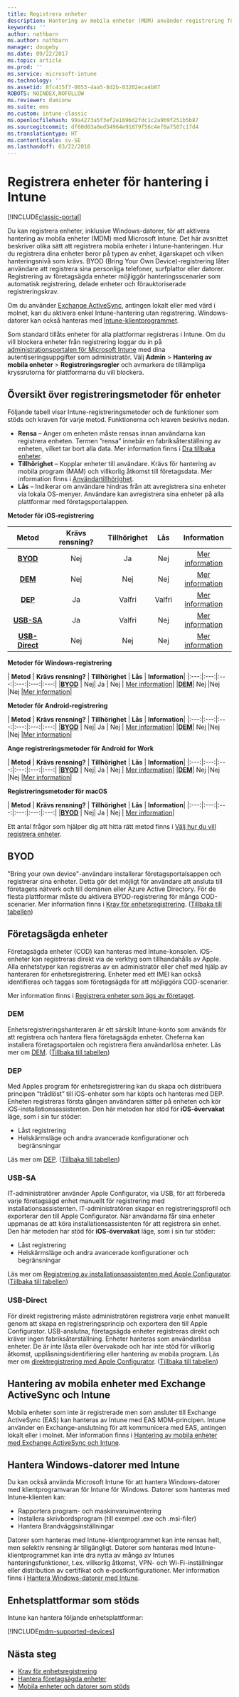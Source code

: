 ```yaml
---
title: Registrera enheter
description: Hantering av mobila enheter (MDM) använder registrering för att skapa hantering för enheterna och tillåta åtkomst till resurser.
keywords: ''
author: nathbarn
ms.author: nathbarn
manager: dougeby
ms.date: 09/22/2017
ms.topic: article
ms.prod: ''
ms.service: microsoft-intune
ms.technology: ''
ms.assetid: 8fc415f7-0053-4aa5-8d2b-03202eca4b87
ROBOTS: NOINDEX,NOFOLLOW
ms.reviewer: damionw
ms.suite: ems
ms.custom: intune-classic
ms.openlocfilehash: 99a4273a5f3ef2e1696d2fdc1c2a9b9f251b5b87
ms.sourcegitcommit: df60d03a0ed54964e91879f56c4ef0a7507c17d4
ms.translationtype: HT
ms.contentlocale: sv-SE
ms.lasthandoff: 03/22/2018
---
```

# <a name="enroll-devices-for-management-in-intune"></a>Registrera enheter för hantering i Intune

[!INCLUDE[classic-portal](../includes/classic-portal.md)]

Du kan registrera enheter, inklusive Windows-datorer, för att aktivera hantering av mobila enheter (MDM) med Microsoft Intune. Det här avsnittet beskriver olika sätt att registrera mobila enheter i Intune-hanteringen. Hur du registrera dina enheter beror på typen av enhet, ägarskapet och vilken hanteringsnivå som krävs. BYOD (Bring Your Own Device)-registrering låter användare att registrera sina personliga telefoner, surfplattor eller datorer. Registrering av företagsägda enheter möjliggör hanteringsscenarier som automatisk registrering, delade enheter och förauktoriserade registreringskrav.

Om du använder [Exchange ActiveSync](#mobile-device-management-with-exchange-activesync-and-intune), antingen lokalt eller med värd i molnet, kan du aktivera enkel Intune-hantering utan registrering. Windows-datorer kan också hanteras med [Intune-klientprogrammet](#windows-pc-management-with-intune).

Som standard tillåts enheter för alla plattformar registreras i Intune. Om du vill blockera enheter från registrering loggar du in på [administrationsportalen för Microsoft Intune](https://manage.microsoft.com) med dina autentiseringsuppgifter som administratör. Välj **Admin** > **Hantering av mobila enheter** > **Registreringsregler** och avmarkera de tillämpliga kryssrutorna för plattformarna du vill blockera.

## <a name="overview-of-device-enrollment-methods"></a>Översikt över registreringsmetoder för enheter

Följande tabell visar Intune-registreringsmetoder och de funktioner som stöds och kraven för varje metod. Funktionerna och kraven beskrivs nedan.

- **Rensa** – Anger om enheten måste rensas innan användarna kan registrera enheten. Termen ”rensa” innebär en fabriksåterställning av enheten, vilket tar bort alla data. Mer information finns i [Dra tillbaka enheter](retire-devices-from-microsoft-intune-management.md).
- **Tillhörighet** – Kopplar enheter till användare. Krävs för hantering av mobila program (MAM) och villkorlig åtkomst till företagsdata. Mer information finns i [Användartillhörighet](enroll-corporate-owned-ios-devices-in-microsoft-intune.md#use-the-company-portal-on-dep-enrolled-or-apple-configurator-enrolled-devices).
- **Lås** – Indikerar om användare hindras från att avregistrera sina enheter via lokala OS-menyer. Användare kan avregistrera sina enheter på alla plattformar med företagsportalappen.

**Metoder för iOS-registrering**

| **Metod** |  **Krävs rensning?** |    **Tillhörighet**    |   **Lås** | **Information** |
|:---:|:---:|:---:|:---:|:---:|
|**[BYOD](#byod)** | Nej|    Ja |   Nej | [Mer information](prerequisites-for-enrollment.md)|
|**[DEM](#dem)**|   Nej |Nej |Nej  | [Mer information](enroll-corporate-owned-devices-with-the-device-enrollment-manager-in-microsoft-intune.md)|
|**[DEP](#dep)**|   Ja |   Valfri |  Valfri|[Mer information](ios-device-enrollment-program-in-microsoft-intune.md)|
|**[USB-SA](#usb-sa)**| Ja |   Valfri |  Nej| [Mer information](ios-setup-assistant-enrollment-in-microsoft-intune.md)|
|**[USB-Direct](#usb-direct)**| Nej |    Nej  | Nej|[Mer information](ios-direct-enrollment-in-microsoft-intune.md)|

**Metoder för Windows-registrering**

| **Metod** |  **Krävs rensning?** |    **Tillhörighet**    |   **Lås** | **Information**|
|:---:|:---:|:---:|:---:|:---:|:---:|
|**[BYOD](#byod)** | Nej|    Ja |   Nej | [Mer information](prerequisites-for-enrollment.md)|
|**[DEM](#dem)**|   Nej |Nej |Nej  |[Mer information](enroll-corporate-owned-devices-with-the-device-enrollment-manager-in-microsoft-intune.md)|

**Metoder för Android-registrering**

| **Metod** |  **Krävs rensning?** |    **Tillhörighet**    |   **Lås** | **Information**|
|:---:|:---:|:---:|:---:|:---:|:---:|
|**[BYOD](#byod)** | Nej|    Ja |   Nej | [Mer information](prerequisites-for-enrollment.md)|
|**[DEM](#dem)**|   Nej |Nej |Nej  |[Mer information](enroll-corporate-owned-devices-with-the-device-enrollment-manager-in-microsoft-intune.md)|

**Ange registreringsmetoder för Android for Work**

| **Metod** |  **Krävs rensning?** |    **Tillhörighet**    |   **Lås** | **Information**|
|:---:|:---:|:---:|:---:|:---:|:---:|
|**[BYOD](#byod)** | Nej|    Ja |   Nej | [Mer information](prerequisites-for-enrollment.md)|
|**[DEM](#dem)**|   Nej |Nej |Nej  |[Mer information](enroll-corporate-owned-devices-with-the-device-enrollment-manager-in-microsoft-intune.md)|

**Registreringsmetoder för macOS**

| **Metod** |  **Krävs rensning?** |    **Tillhörighet**    |   **Lås** | **Information**|
|:---:|:---:|:---:|:---:|:---:|:---:|
|**[BYOD](#byod)** | Nej|    Ja |   Nej | [Mer information](prerequisites-for-enrollment.md)|


Ett antal frågor som hjälper dig att hitta rätt metod finns i [Välj hur du vill registrera enheter](/intune-classic/get-started/choose-how-to-enroll-devices1).

## <a name="byod"></a>BYOD
"Bring your own device"-användare installerar företagsportalsappen och registrerar sina enheter. Detta gör det möjligt för användare att ansluta till företagets nätverk och till domänen eller Azure Active Directory. För de flesta plattformar måste du aktivera BYOD-registrering för många COD-scenarier. Mer information finns i [Krav för enhetsregistrering](prerequisites-for-enrollment.md). ([Tillbaka till tabellen](#overview-of-device-enrollment-methods))

## <a name="corporate-owned-devices"></a>Företagsägda enheter
Företagsägda enheter (COD) kan hanteras med Intune-konsolen. iOS-enheter kan registreras direkt via de verktyg som tillhandahålls av Apple. Alla enhetstyper kan registreras av en administratör eller chef med hjälp av hanteraren för enhetsregistrering. Enheter med ett IMEI kan också identifieras och taggas som företagsägda för att möjliggöra COD-scenarier.

Mer information finns i [Registrera enheter som ägs av företaget](manage-corporate-owned-devices.md).

### <a name="dem"></a>DEM
Enhetsregistreringshanteraren är ett särskilt Intune-konto som används för att registrera och hantera flera företagsägda enheter. Cheferna kan installera företagsportalen och registrera flera användarlösa enheter. Läs mer om [DEM](enroll-corporate-owned-devices-with-the-device-enrollment-manager-in-microsoft-intune.md). ([Tillbaka till tabellen](#overview-of-device-enrollment-methods))

### <a name="dep"></a>DEP
Med Apples program för enhetsregistrering kan du skapa och distribuera principen “trådlöst” till iOS-enheter som har köpts och hanteras med DEP. Enheten registreras första gången användaren sätter på enheten och kör iOS-installationsassistenten. Den här metoden har stöd för **iOS-övervakat** läge, som i sin tur stöder:
  - Låst registrering
  - Helskärmsläge och andra avancerade konfigurationer och begränsningar

Läs mer om [DEP](ios-device-enrollment-program-in-microsoft-intune.md). ([Tillbaka till tabellen](#overview-of-device-enrollment-methods))

### <a name="usb-sa"></a>USB-SA
IT-administratörer använder Apple Configurator, via USB, för att förbereda varje företagsägd enhet manuellt för registrering med installationsassistenten. IT-administratören skapar en registreringsprofil och exporterar den till Apple Configurator. När användarna får sina enheter uppmanas de att köra installationsassistenten för att registrera sin enhet. Den här metoden har stöd för **iOS-övervakat** läge, som i sin tur stöder:
  - Låst registrering
  - Helskärmsläge och andra avancerade konfigurationer och begränsningar

Läs mer om [Registrering av installationsassistenten med Apple Configurator](ios-setup-assistant-enrollment-in-microsoft-intune.md). ([Tillbaka till tabellen](#overview-of-device-enrollment-methods))

### <a name="usb-direct"></a>USB-Direct
För direkt registrering måste administratören registrera varje enhet manuellt genom att skapa en registreringsprincip och exportera den till Apple Configurator. USB-anslutna, företagsägda enheter registreras direkt och kräver ingen fabriksåterställning. Enheter hanteras som användarlösa enheter. De är inte låsta eller övervakade och har inte stöd för villkorlig åtkomst, upplåsningsidentifiering eller hantering av mobila program.  Läs mer om [direktregistrering med Apple Configurator](ios-direct-enrollment-in-microsoft-intune.md). ([Tillbaka till tabellen](#overview-of-device-enrollment-methods))

## <a name="mobile-device-management-with-exchange-activesync-and-intune"></a>Hantering av mobila enheter med Exchange ActiveSync och Intune
Mobila enheter som inte är registrerade men som ansluter till Exchange ActiveSync (EAS) kan hanteras av Intune med EAS MDM-principen. Intune använder en Exchange-anslutning för att kommunicera med EAS, antingen lokalt eller i molnet. Mer information finns i [Hantering av mobila enheter med Exchange ActiveSync och Intune](mobile-device-management-with-exchange-activesync-and-microsoft-intune.md).


## <a name="windows-pc-management-with-intune"></a>Hantera Windows-datorer med Intune  
Du kan också använda Microsoft Intune för att hantera Windows-datorer med klientprogramvaran för Intune för Windows. Datorer som hanteras med Intune-klienten kan:

 - Rapportera program- och maskinvaruinventering
 - Installera skrivbordsprogram (till exempel .exe och .msi-filer)
 - Hantera Brandväggsinställningar

Datorer som hanteras med Intune-klientprogrammet kan inte rensas helt, men selektiv rensning är tillgängligt. Datorer som hanteras med Intune-klientprogrammet kan inte dra nytta av många av Intunes hanteringsfunktioner, t.ex. villkorlig åtkomst, VPN- och Wi-Fi-inställningar eller distribution av certifikat och e-postkonfigurationer. Mer information finns i [Hantera Windows-datorer med Intune](manage-windows-pcs-with-microsoft-intune.md).

## <a name="supported-device-platforms"></a>Enhetsplattformar som stöds

Intune kan hantera följande enhetsplattformar:

[!INCLUDE[mdm-supported-devices](../includes/mdm-supported-devices.md)]

## <a name="next-steps"></a>Nästa steg
- [Krav för enhetsregistrering](prerequisites-for-enrollment.md)
- [Hantera företagsägda enheter](manage-corporate-owned-devices.md)
- [Mobila enheter och datorer som stöds](/intune/supported-devices-browsers#intune-supported-devices)
